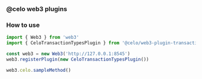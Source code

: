 ### @celo web3 plugins

### How to use

```ts
import { Web3 } from 'web3'
import { CeloTransactionTypesPlugin } from '@celo/web3-plugin-transaction-types'

const web3 = new Web3('http://127.0.0.1:8545')
web3.registerPlugin(new CeloTransactionTypesPlugin())

web3.celo.sampleMethod()
```
